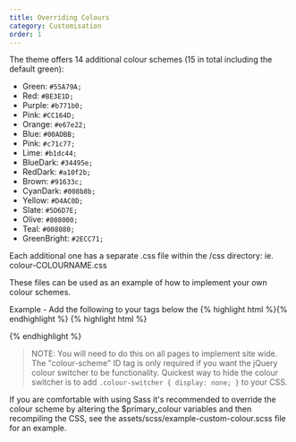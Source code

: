 ```yaml
---
title: Overriding Colours
category: Customisation
order: 1
---
```


The theme offers 14 additional colour schemes (15 in total including the default green):
- Green: <code>#55A79A;</code>
- Red: <code>#BE3E1D;</code>
- Purple: <code>#b771b0;</code>
- Pink: <code>#CC164D;</code>
- Orange: <code>#e67e22;</code>
- Blue: <code>#00ADBB;</code>
- Pink: <code>#c71c77;</code>
- Lime: <code>#b1dc44;</code>
- BlueDark: <code>#34495e;</code>
- RedDark: <code>#a10f2b;</code>
- Brown:  <code>#91633c;</code>
- CyanDark:  <code>#008b8b;</code>
- Yellow:  <code>#D4AC0D;</code>
- Slate:  <code>#5D6D7E;</code>
- Olive:  <code>#808000;</code>
- Teal:  <code>#008080;</code>
- GreenBright:  <code>#2ECC71;</code>


Each additional one has a separate .css file within the /css directory:
ie. colour-COLOURNAME.css

These files can be used as an example of how to implement your own colour schemes.

Example - Add the following to your <head> tags below the {% highlight html %}<!--Your custom colour override-->{% endhighlight %}
{% highlight html %}
<link href="css/colour-blue.css" id="colour-scheme" rel="stylesheet" />
{% endhighlight %}

> NOTE: 
You will need to do this on all pages to implement site wide.
The "colour-scheme" ID tag is only required if you want the jQuery colour switcher to be functionality.
Quickest way to hide the colour switcher is to add <code>.colour-switcher { display: none; }</code> to your CSS.

If you are comfortable with using Sass it's recommended to override the colour scheme by altering the $primary_colour variables and then recompiling the CSS, see the assets/scss/example-custom-colour.scss file for an example.